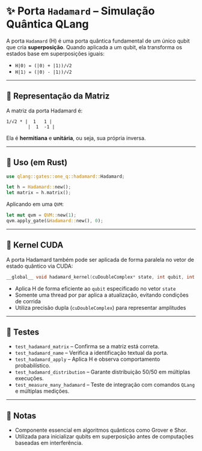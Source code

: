 # ✨ Porta `Hadamard` – Simulação Quântica QLang

A porta `Hadamard` (H) é uma porta quântica fundamental de um único qubit que cria **superposição**. Quando aplicada a um qubit, ela transforma os estados base em superposições iguais:

- `H|0⟩ = (|0⟩ + |1⟩)/√2`
- `H|1⟩ = (|0⟩ - |1⟩)/√2`

---

## 📐 Representação da Matriz

A matriz da porta Hadamard é:

```
1/√2 * |  1   1 |
        |  1  -1 |
```

Ela é **hermitiana** e **unitária**, ou seja, sua própria inversa.

---

## 🧰 Uso (em Rust)

```rust
use qlang::gates::one_q::hadamard::Hadamard;

let h = Hadamard::new();
let matrix = h.matrix();
```

Aplicando em uma `QVM`:

```rust
let mut qvm = QVM::new(1);
qvm.apply_gate(&Hadamard::new(), 0);
```

---

## 🚀 Kernel CUDA

A porta Hadamard também pode ser aplicada de forma paralela no vetor de estado quântico via CUDA:

```cpp
__global__ void hadamard_kernel(cuDoubleComplex* state, int qubit, int num_qubits);
```

- Aplica H de forma eficiente ao `qubit` especificado no vetor `state`
- Somente uma thread por par aplica a atualização, evitando condições de corrida
- Utiliza precisão dupla (`cuDoubleComplex`) para representar amplitudes

---

## 🧪 Testes

- `test_hadamard_matrix` – Confirma se a matriz está correta.
- `test_hadamard_name` – Verifica a identificação textual da porta.
- `test_hadamard_apply` – Aplica H e observa comportamento probabilístico.
- `test_hadamard_distribution` – Garante distribuição 50/50 em múltiplas execuções.
- `test_measure_many_hadamard` – Teste de integração com comandos `QLang` e múltiplas medições.

---

## 📎 Notas

- Componente essencial em algoritmos quânticos como Grover e Shor.
- Utilizada para inicializar qubits em superposição antes de computações baseadas em interferência.